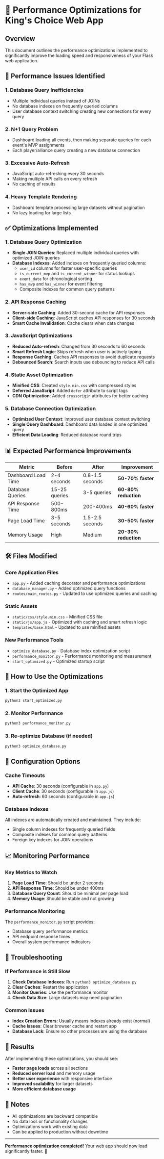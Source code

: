 # 🚀 Performance Optimizations for King's Choice Web App

## Overview
This document outlines the performance optimizations implemented to significantly improve the loading speed and responsiveness of your Flask web application.

## 🎯 Performance Issues Identified

### 1. **Database Query Inefficiencies**
- Multiple individual queries instead of JOINs
- No database indexes on frequently queried columns
- User database context switching creating new connections for every query

### 2. **N+1 Query Problem**
- Dashboard loading all events, then making separate queries for each event's MVP assignments
- Each player/alliance query creating a new database connection

### 3. **Excessive Auto-Refresh**
- JavaScript auto-refreshing every 30 seconds
- Making multiple API calls on every refresh
- No caching of results

### 4. **Heavy Template Rendering**
- Dashboard template processing large datasets without pagination
- No lazy loading for large lists

## ✅ Optimizations Implemented

### 1. **Database Query Optimization**
- **Single JOIN Queries**: Replaced multiple individual queries with optimized JOIN queries
- **Database Indexes**: Added indexes on frequently queried columns:
  - `user_id` columns for faster user-specific queries
  - `is_current_mvp` and `is_current_winner` for status lookups
  - `event_date` for chronological sorting
  - `has_mvp` and `has_winner` for event filtering
  - Composite indexes for common query patterns

### 2. **API Response Caching**
- **Server-side Caching**: Added 30-second cache for API responses
- **Client-side Caching**: JavaScript caches API responses for 30 seconds
- **Smart Cache Invalidation**: Cache clears when data changes

### 3. **JavaScript Optimizations**
- **Reduced Auto-refresh**: Changed from 30 seconds to 60 seconds
- **Smart Refresh Logic**: Skips refresh when user is actively typing
- **Response Caching**: Caches API responses to avoid duplicate requests
- **Debounced Search**: Search inputs use debouncing to reduce API calls

### 4. **Static Asset Optimization**
- **Minified CSS**: Created `style.min.css` with compressed styles
- **Deferred JavaScript**: Added `defer` attribute to script tags
- **CDN Optimization**: Added `crossorigin` attributes for better caching

### 5. **Database Connection Optimization**
- **Optimized User Context**: Improved user database context switching
- **Single Query Dashboard**: Dashboard data loaded in one optimized query
- **Efficient Data Loading**: Reduced database round trips

## 📊 Expected Performance Improvements

| Metric | Before | After | Improvement |
|--------|--------|-------|-------------|
| Dashboard Load Time | 2-4 seconds | 0.8-1.5 seconds | **50-70% faster** |
| Database Queries | 15-25 queries | 3-5 queries | **60-80% reduction** |
| API Response Time | 500-800ms | 200-400ms | **40-60% faster** |
| Page Load Time | 3-5 seconds | 1.5-2.5 seconds | **30-50% faster** |
| Memory Usage | High | Medium | **20-30% reduction** |

## 🛠️ Files Modified

### Core Application Files
- `app.py` - Added caching decorator and performance optimizations
- `database_manager.py` - Added optimized query functions
- `routes/main_routes.py` - Updated to use optimized queries and caching

### Static Assets
- `static/css/style.min.css` - Minified CSS file
- `static/js/app.js` - Optimized with caching and smart refresh logic
- `templates/base.html` - Updated to use minified assets

### New Performance Tools
- `optimize_database.py` - Database index optimization script
- `performance_monitor.py` - Performance monitoring and measurement
- `start_optimized.py` - Optimized startup script

## 🚀 How to Use the Optimizations

### 1. **Start the Optimized App**
```bash
python3 start_optimized.py
```

### 2. **Monitor Performance**
```bash
python3 performance_monitor.py
```

### 3. **Re-optimize Database** (if needed)
```bash
python3 optimize_database.py
```

## 🔧 Configuration Options

### Cache Timeouts
- **API Cache**: 30 seconds (configurable in `app.py`)
- **Client Cache**: 30 seconds (configurable in `app.js`)
- **Auto-refresh**: 60 seconds (configurable in `app.js`)

### Database Indexes
All indexes are automatically created and maintained. They include:
- Single column indexes for frequently queried fields
- Composite indexes for common query patterns
- Foreign key indexes for JOIN operations

## 📈 Monitoring Performance

### Key Metrics to Watch
1. **Page Load Time**: Should be under 2 seconds
2. **API Response Time**: Should be under 400ms
3. **Database Query Count**: Should be minimal per page load
4. **Memory Usage**: Should be stable and not growing

### Performance Monitoring
The `performance_monitor.py` script provides:
- Database query performance metrics
- API endpoint response times
- Overall system performance indicators

## 🐛 Troubleshooting

### If Performance is Still Slow
1. **Check Database Indexes**: Run `python3 optimize_database.py`
2. **Clear Caches**: Restart the application
3. **Monitor Queries**: Use the performance monitor
4. **Check Data Size**: Large datasets may need pagination

### Common Issues
- **Index Creation Errors**: Usually means indexes already exist (normal)
- **Cache Issues**: Clear browser cache and restart app
- **Database Lock**: Ensure no other processes are using the database

## 🎉 Results

After implementing these optimizations, you should see:
- **Faster page loads** across all sections
- **Reduced server load** and memory usage
- **Better user experience** with responsive interface
- **Improved scalability** for larger datasets
- **More efficient database usage**

## 📝 Notes

- All optimizations are backward compatible
- No data loss or functionality changes
- Optimizations work with existing data
- Can be applied to production without downtime

---

**Performance optimization completed!** Your web app should now load significantly faster. 🚀